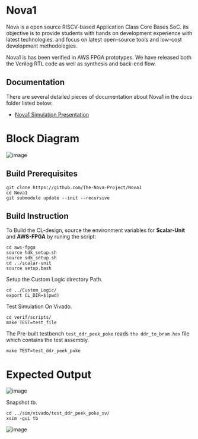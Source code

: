 # Nova1

Nova is a open source RISCV-based Application Class Core Bases SoC. its objective is to provide students with hands on development experience with latest technologies. and focus on latest open-source tools and low-cost development methodologies.

Nova1 is has been verified in AWS FPGA prototypes. We have released both the Verilog RTL code as well as synthesis and back-end flow.

## Documentation
There are several detailed pieces of documentation about Nova1 in the docs folder listed below:

- [Nova1 Simulation Presentation](https://github.com/Abdul-muheet-ghani/Nova1/blob/main/Docs/AWS%20EC2%20simulation%20ppt.pdf)


# Block Diagram
![image](https://user-images.githubusercontent.com/81433387/195894746-7e0540c7-5104-45db-ac9b-973414a6f6f2.png)

## Build Prerequisites

```
git clone https://github.com/The-Nova-Project/Nova1
cd Nova1 
git submodule update --init --recursive
```

## Build Instruction
To Build the CL-design, source the environment variables for **Scalar-Unit** and **AWS-FPGA** by runing the script:
```
cd aws-fpga
source hdk_setup.sh
source sdk_setup.sh
cd ../scalar-unit
source setup.bash
```

Setup the Custom Logic directory Path.
```
cd ../Custom_Logic/
export CL_DIR=$(pwd)
```

Test Simulation On Vivado.
```
cd verif/scripts/
make TEST=test_file
```
The Pre-built testbench `test_ddr_peek_poke` reads `the ddr_to_bram.hex` file which contains the test assembly.

```
make TEST=test_ddr_peek_poke
```

# Expected Output
![image](https://user-images.githubusercontent.com/81433387/195928756-9597f8d3-59bc-45de-a7ae-a3afc6db75a0.png)


Snapshot tb.
```
cd ../sim/vivado/test_ddr_peek_poke_sv/
xsim -gui tb
```
![image](https://user-images.githubusercontent.com/81433387/195996144-1a61f14f-e668-4ca3-8d51-8dcf930bb22f.png)



